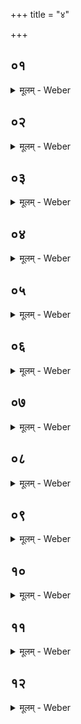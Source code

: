 +++
title = "४"

+++


##  ०१
<details><summary>मूलम् - Weber</summary>

ता अ᳘षाढायै वे᳘लयो᳘पदधाति॥  
वाग्वा अ᳘षाढा र᳘स एष᳘ वाचि तद्र᳘सं दधाति त᳘स्मात्स᳘र्वेषाम᳘ङ्गानां वाॗचैवा᳘न्नस्य र᳘सं वि᳘जानाति॥
</details>

##  ०२
<details><summary>मूलम् - Weber</summary>

य᳘द्वेवा᳘षाढायै॥  
इयं वा अ᳘षाढासा᳘वादित्य स्तो᳘मभागा अमुं त᳘दादित्य᳘मस्या᳘म् प्रतिष्ठा᳘याम् प्र᳘तिष्ठापयति॥
</details>

##  ०३
<details><summary>मूलम् - Weber</summary>

य᳘द्वेवा᳘षाढायै॥  
इयं वा अ᳘षाढा हृ᳘दयᳫं स्तो᳘मभागा अस्यां तद्धृ᳘दयम् म᳘नो दधाति त᳘स्मादस्याᳫं हृ᳘दयेन म᳘नसा चेतयते सर्व᳘त उ᳘पदधाति सर्व᳘तस्तद्धृ᳘दयम् म᳘नो दधाति त᳘स्मादस्या᳘ᳫं᳘ सर्व᳘तो हृ᳘दयेन म᳘नसा चेतयते᳘ ऽथो पु᳘ण्या हैता᳘ लक्ष्म्य᳘स्ता᳘ एत᳘त्सर्व᳘तो धत्ते त᳘स्माद्य᳘स्य सर्व᳘तो ल᳘क्ष्म भ᳘वति तम् पु᳘ण्यलक्ष्मीक इत्या᳘चक्षते॥
</details>

##  ०४
<details><summary>मूलम् - Weber</summary>

अ᳘थैनाः पु᳘रीषेण प्र᳘छादयति॥  
अ᳘न्नं वै पु᳘रीषं र᳘स एष त᳘मेत᳘त्तिरः᳘ करोति त᳘स्मात्तिर᳘ इवा᳘न्नस्य र᳘सः॥
</details>

##  ०५
<details><summary>मूलम् - Weber</summary>

य᳘द्वेव पु᳘रीषेण॥  
अ᳘न्नं वै पु᳘रीषं र᳘स एषो᳘ ऽन्नं च तद्र᳘सं च सं᳘तनोति सं᳘दधाति॥
</details>

##  ०६
<details><summary>मूलम् - Weber</summary>

य᳘द्वेव पु᳘रीषेण॥  
हृदयं वै स्तो᳘मभागाः पुरीतत्पु᳘रीषᳫं हृ᳘दयं त᳘त्पुरीत᳘ता प्र᳘छादयति॥
</details>

##  ०७
<details><summary>मूलम् - Weber</summary>

य᳘द्वेव पु᳘रीषेण॥  
संवत्सर᳘ एॗषो ऽग्निस्त᳘मेत᳘च्चितिपुरीषैर्व्या᳘वर्तयति तद्याश्च᳘तस्रः प्रथमाश्चि᳘तयस्ते᳘ चत्वा᳘र ऋतवो᳘ ऽथ स्तो᳘मभागा उपधा᳘य पु᳘रीषं निवपति सा᳘ पञ्चमी चि᳘तिः स᳘ पञ्चम᳘ ऋतुः᳟॥
</details>

##  ०८
<details><summary>मूलम् - Weber</summary>

त᳘दाहुः॥  
य᳘ल्लोकम्पृणा᳘न्ता अन्याश्चि᳘तयो भ᳘वन्ति ना᳘त्र लोकम्पृणा᳘मुपद᳘धाति का᳘त्र लोकम्पृणे᳘त्यसौ वा᳘ आदित्यो᳘ लोकम्पृॗणैष᳘ उ एषा चि᳘तिःॗ सैषा᳘ स्वयं᳘ लोकम्पृणा चि᳘तिर᳘थ यद᳘त ऊर्ध्वमा पु᳘रीषात्सा᳘ षष्ठी चि᳘तिः स᳘ षष्ठ᳘ ऋतुः᳟॥
</details>

##  ०९
<details><summary>मूलम् - Weber</summary>

अ᳘थ पु᳘रीषं नि᳘वपति॥  
त᳘त्र विकर्णीं चो᳘पदधाति हिरण्यशकलैः प्रो᳘क्षत्यग्नि᳘मभ्या᳘दधाति सा᳘ सप्तमी चि᳘तिः स᳘ सप्तम᳘ ऋतुः᳟॥
</details>

##  १०
<details><summary>मूलम् - Weber</summary>

ता᳘ उ वै ष᳘डेव᳟॥  
यद्धि᳘ विकर्णी᳘ च स्वयमातृणा᳘ च षष्ठ्या᳘ एव तच्चि᳘तेः॥
</details>

##  ११
<details><summary>मूलम् - Weber</summary>

ता᳘ उ वै प᳘ञ्चैव᳟॥  
य᳘जुषान्या᳘सु पु᳘रीषं निव᳘पति तूष्णीम᳘त्र ते᳘नैषा न चि᳘तिर᳘थो लोकम्पृणा᳘न्ता अन्याश्चि᳘तयो भवन्ति ना᳘त्र लोकन्पृणामु᳘पधाति ते᳘नो एॗवैषा न चि᳘तिः॥
</details>

##  १२
<details><summary>मूलम् - Weber</summary>

ता᳘ उ वै᳘ तिस्र᳘ एव᳟॥  
अय᳘मेव᳘ लोकः᳘ प्रथमा चि᳘तिर्द्यौ᳘रुत्तमा᳘थ या᳘ एता᳘स्तिस्रस्त᳘दन्त᳘रिक्षं तद्वा᳘ इदमे᳘कमिवैॗवान्त᳘रिक्षं ता᳘ एवं᳘ तिस्र᳘ एवम् प᳘ञ्चैवं ष᳘डेव᳘ᳫं᳘ सप्त᳟॥
</details>